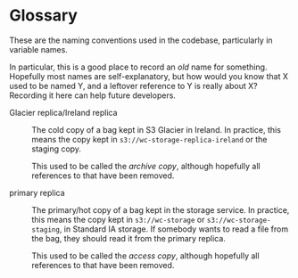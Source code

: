 # Glossary

These are the naming conventions used in the codebase, particularly in variable names.

In particular, this is a good place to record an *old* name for something.
Hopefully most names are self-explanatory, but how would you know that X used to be named Y, and a leftover reference to Y is really about X?
Recording it here can help future developers.

<dl>


<dt>Glacier replica/Ireland replica</dt>
<dd>
  <p>
    The cold copy of a bag kept in S3 Glacier in Ireland.
    In practice, this means the copy kept in <code>s3://wc-storage-replica-ireland</code> or the staging copy.
  </p>

  <p>
    This used to be called the <em>archive copy</em>, although hopefully all references to that have been removed.
  </p>
</dd>


<dt>primary replica</dt>
<dd>
  <p>
    The primary/hot copy of a bag kept in the storage service.
    In practice, this means the copy kept in <code>s3://wc-storage</code> or <code>s3://wc-storage-staging</code>, in Standard IA storage.
    If somebody wants to read a file from the bag, they should read it from the primary replica.
  </p>

  <p>
    This used to be called the <em>access copy</em>, although hopefully all references to that have been removed.
  </p>
</dd>


</dl>
